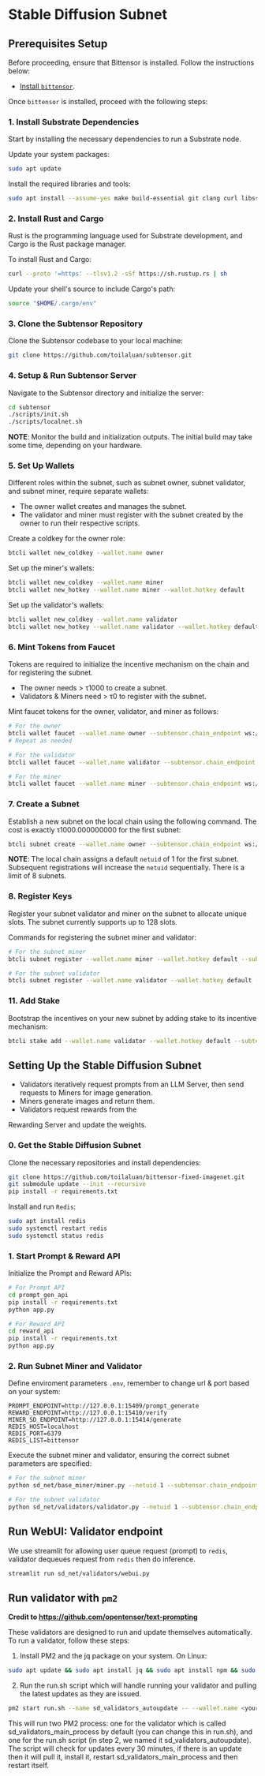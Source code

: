 # Stable Diffusion Subnet

## Prerequisites Setup
Before proceeding, ensure that Bittensor is installed. Follow the instructions below:

- [Install `bittensor`](https://github.com/opentensor/bittensor#install).

Once `bittensor` is installed, proceed with the following steps:

### 1. Install Substrate Dependencies

Start by installing the necessary dependencies to run a Substrate node.

Update your system packages:

```bash
sudo apt update 
```

Install the required libraries and tools:

```bash
sudo apt install --assume-yes make build-essential git clang curl libssl-dev llvm libudev-dev protobuf-compiler
```

### 2. Install Rust and Cargo

Rust is the programming language used for Substrate development, and Cargo is the Rust package manager.

To install Rust and Cargo:

```bash
curl --proto '=https' --tlsv1.2 -sSf https://sh.rustup.rs | sh
```

Update your shell's source to include Cargo's path:

```bash
source "$HOME/.cargo/env"
```

### 3. Clone the Subtensor Repository

Clone the Subtensor codebase to your local machine:

```bash
git clone https://github.com/toilaluan/subtensor.git
```

### 4. Setup & Run Subtensor Server

Navigate to the Subtensor directory and initialize the server:

```bash
cd subtensor
./scripts/init.sh
./scripts/localnet.sh
```

**NOTE**: Monitor the build and initialization outputs. The initial build may take some time, depending on your hardware.

### 5. Set Up Wallets

Different roles within the subnet, such as subnet owner, subnet validator, and subnet miner, require separate wallets:

- The owner wallet creates and manages the subnet.
- The validator and miner must register with the subnet created by the owner to run their respective scripts.

Create a coldkey for the owner role:

```bash
btcli wallet new_coldkey --wallet.name owner
```

Set up the miner's wallets:

```bash
btcli wallet new_coldkey --wallet.name miner
btcli wallet new_hotkey --wallet.name miner --wallet.hotkey default
```

Set up the validator's wallets:

```bash
btcli wallet new_coldkey --wallet.name validator
btcli wallet new_hotkey --wallet.name validator --wallet.hotkey default
```

### 6. Mint Tokens from Faucet

Tokens are required to initialize the incentive mechanism on the chain and for registering the subnet. 

- The owner needs > τ1000 to create a subnet.
- Validators & Miners need > τ0 to register with the subnet.

Mint faucet tokens for the owner, validator, and miner as follows:

```bash
# For the owner
btcli wallet faucet --wallet.name owner --subtensor.chain_endpoint ws://127.0.0.1:9946 
# Repeat as needed

# For the validator
btcli wallet faucet --wallet.name validator --subtensor.chain_endpoint ws://127.0.0.1:9946 

# For the miner
btcli wallet faucet --wallet.name miner --subtensor.chain_endpoint ws://127.0.0.1:9946 
```

### 7. Create a Subnet

Establish a new subnet on the local chain using the following command. The cost is exactly τ1000.000000000 for the first subnet:

```bash
btcli subnet create --wallet.name owner --subtensor.chain_endpoint ws://127.0.0.1:9946 
```

**NOTE**: The local chain assigns a default `netuid` of 1 for the first subnet. Subsequent registrations will increase the `netuid` sequentially. There is a limit of 8 subnets.

### 8. Register Keys

Register your subnet validator and miner on the subnet to allocate unique slots. The subnet currently supports up to 128 slots.

Commands for registering the subnet miner and validator:

```bash
# For the subnet miner
btcli subnet register --wallet.name miner --wallet.hotkey default --subtensor.chain_endpoint ws://127.0.0.1:9946

# For the subnet validator
btcli subnet register --wallet.name validator --wallet.hotkey default --subtensor.chain_endpoint ws://127.0.0.1:9946
```

### 11. Add Stake 

Bootstrap the incentives on your new subnet by adding stake to its incentive mechanism:

```bash
btcli stake add --wallet.name validator --wallet.hotkey default --subtensor.chain_endpoint ws://127.0.0.1:9946
```

## Setting Up the Stable Diffusion Subnet

- Validators iteratively request prompts from an LLM Server, then send requests to Miners for image generation.
- Miners generate images and return them.
- Validators request rewards from the

 Rewarding Server and update the weights.

### 0. Get the Stable Diffusion Subnet

Clone the necessary repositories and install dependencies:

```bash
git clone https://github.com/toilaluan/bittensor-fixed-imagenet.git
git submodule update --init --recursive
pip install -r requirements.txt
```

Install and run `Redis`:

```bash
sudo apt install redis
sudo systemctl restart redis
sudo systemctl status redis
```

### 1. Start Prompt & Reward API

Initialize the Prompt and Reward APIs:

```bash
# For Prompt API
cd prompt_gen_api
pip install -r requirements.txt
python app.py

# For Reward API
cd reward_api
pip install -r requirements.txt
python app.py
```

### 2. Run Subnet Miner and Validator

Define enviroment parameters `.env`, remember to change url & port based on your system:
```
PROMPT_ENDPOINT=http://127.0.0.1:15409/prompt_generate
REWARD_ENDPOINT=http://127.0.0.1:15410/verify
MINER_SD_ENDPOINT=http://127.0.0.1:15414/generate
REDIS_HOST=localhost
REDIS_PORT=6379
REDIS_LIST=bittensor
```

Execute the subnet miner and validator, ensuring the correct subnet parameters are specified:

```bash
# For the subnet miner
python sd_net/base_miner/miner.py --netuid 1 --subtensor.chain_endpoint ws://127.0.0.1:9946 --wallet.name miner --wallet.hotkey default --logging.debug

# For the subnet validator
python sd_net/validators/validator.py --netuid 1 --subtensor.chain_endpoint ws://127.0.0.1:9946 --wallet.name validator --wallet.hotkey default --logging.debug
```


## Run WebUI: Validator endpoint

We use streamlit for allowing user queue request (prompt) to `redis`, validator dequeues request from `redis` then do inference.

```bash
streamlit run sd_net/validators/webui.py
```


## Run validator with `pm2`

**Credit to https://github.com/opentensor/text-prompting**

These validators are designed to run and update themselves automatically. To run a validator, follow these steps:

1. Install PM2 and the jq package on your system. On Linux:
```bash
sudo apt update && sudo apt install jq && sudo apt install npm && sudo npm install pm2 -g && pm2 update
```

2. Run the run.sh script which will handle running your validator and pulling the latest updates as they are issued.
```bash
pm2 start run.sh --name sd_validators_autoupdate -- --wallet.name <your-wallet-name> --wallet.hotkey <your-wallet-hot-key> --subtensor.chain_endpoint <your-chain-endpoint> --netuid <your-netuid> --logging.debug
```

This will run two PM2 process: one for the validator which is called sd_validators_main_process by default (you can change this in run.sh), and one for the run.sh script (in step 2, we named it sd_validators_autoupdate). The script will check for updates every 30 minutes, if there is an update then it will pull it, install it, restart sd_validators_main_process and then restart itself.

